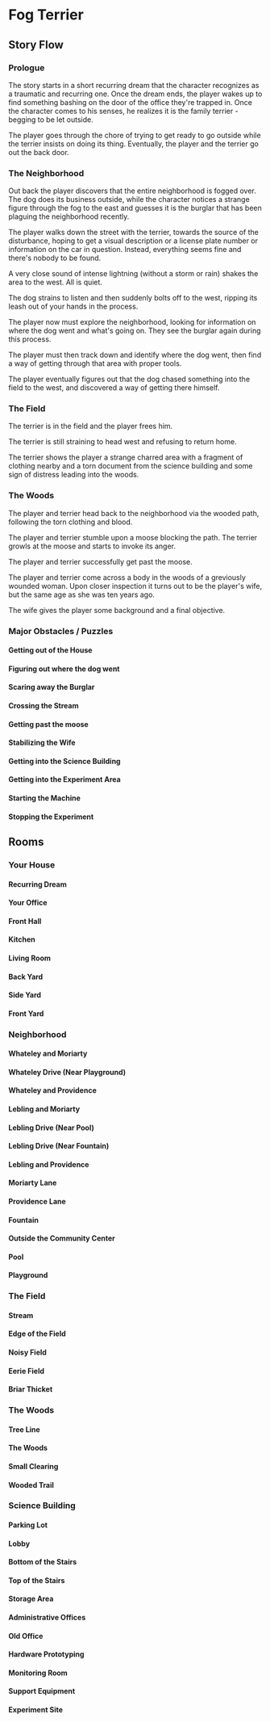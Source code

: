 # Fog Terrier
## Story Flow

### Prologue

The story starts in a short recurring dream that the character recognizes as a traumatic and recurring one.
Once the dream ends, the player wakes up to find something bashing on the door of the office they're trapped in.
Once the character comes to his senses, he realizes it is the family terrier - begging to be let outside.

The player goes through the chore of trying to get ready to go outside while the terrier insists on doing its thing. Eventually, the player and  the terrier go out the back door.

### The Neighborhood

Out back the player discovers that the entire neighborhood is fogged over. The dog does its business outside, while the character notices a strange figure through the fog to the east and guesses it is the burglar that has been plaguing the neighborhood recently.

The player walks down the street with the terrier, towards the source of the disturbance, hoping to get a visual description or a license plate number or information on the car in question. Instead, everything seems fine and there's nobody to be found.

A very close sound of intense lightning (without a storm or rain) shakes the area to the west. All is quiet.

The dog strains to listen and then suddenly bolts off to the west, ripping its leash out of your hands in the process.

The player now must explore the neighborhood, looking for information on where the dog  went and what's going on. They see the burglar again during this process.

The player must then track down and identify where the dog went, then find a way of getting through that area with proper tools.

The player eventually figures out that the dog chased something into the field to the west, and discovered a way of getting there himself.

### The Field

The terrier is in the field and the player frees him.

The terrier is still straining to head west and refusing to return home.

The terrier shows the player a strange charred area with a fragment of clothing nearby and a torn document from the science building and some sign of distress leading into the woods.

### The Woods

The player and terrier head back to the neighborhood via the wooded path, following the torn clothing and blood.

The player and terrier stumble upon a moose blocking the path. The terrier growls at the moose and starts to invoke its anger.

The player and terrier successfully get past the moose.

The player and terrier come across a body in the woods of a greviously wounded woman. Upon closer inspection it turns out to be the player's wife, but the same age as she was ten years ago.

The wife gives the player some background and a final objective.

### Major Obstacles / Puzzles

#### Getting out of the House
#### Figuring out where the dog went
#### Scaring away the Burglar
#### Crossing the Stream
#### Getting past the moose
#### Stabilizing the Wife
#### Getting into the Science Building
#### Getting into the Experiment Area
#### Starting the Machine
#### Stopping the Experiment
## Rooms
### Your House
#### Recurring Dream
#### Your Office
#### Front Hall
#### Kitchen
#### Living Room
#### Back Yard
#### Side Yard
#### Front Yard
### Neighborhood
#### Whateley and Moriarty
#### Whateley Drive (Near Playground)
#### Whateley and Providence
#### Lebling and Moriarty
#### Lebling Drive (Near Pool)
#### Lebling Drive (Near Fountain)
#### Lebling and Providence
#### Moriarty Lane
#### Providence Lane
#### Fountain
#### Outside the Community Center
#### Pool
#### Playground
### The Field
#### Stream
#### Edge of the Field
#### Noisy Field
#### Eerie Field
#### Briar Thicket
### The Woods
#### Tree Line
#### The Woods
#### Small Clearing
#### Wooded Trail
### Science Building
#### Parking Lot
#### Lobby
#### Bottom of the Stairs
#### Top of the Stairs
#### Storage Area
#### Administrative Offices
#### Old Office
#### Hardware Prototyping
#### Monitoring Room
#### Support Equipment
#### Experiment Site
